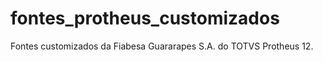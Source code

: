 # fontes_protheus_customizados
Fontes customizados da Fiabesa Guararapes S.A. do TOTVS Protheus 12.
